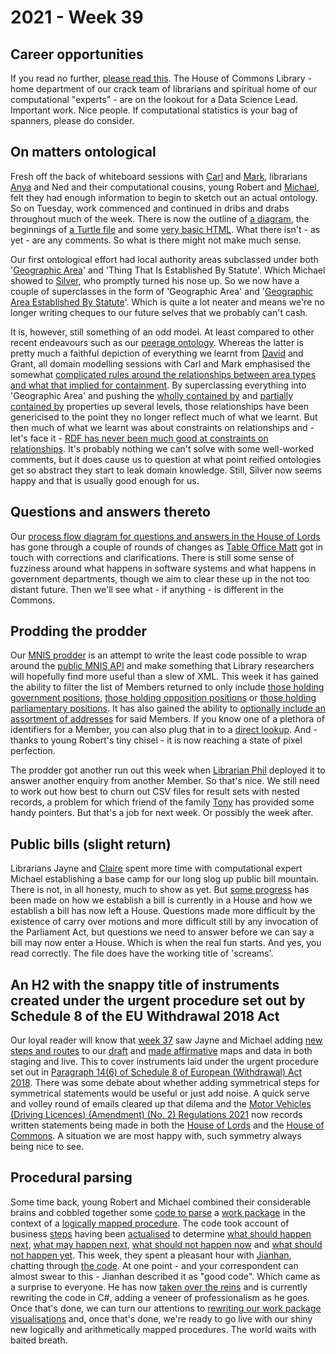 # 2021 - Week 39

## Career opportunities

If you read no further, [please read this](https://housesofparliament.tal.net/vx/mobile-0/appcentre-HouseOfCommons/brand-2/candidate/so/pm/3/pl/14/opp/2586-Data-science-lead/en-GB). The House of Commons Library - home department of our crack team of librarians and spiritual home of our computational "experts" - are on the lookout for a Data Science Lead. Important work. Nice people. If computational statistics is your bag of spanners, please do consider.

## On matters ontological

Fresh off the back of whiteboard sessions with [Carl](https://twitter.com/carlbaker) and [Mark](https://twitter.com/MarkSandford3), librarians [Anya](https://twitter.com/bitten_) and Ned and their computational cousins, young Robert and [Michael](https://twitter.com/fantasticlife), felt they had enough information to begin to sketch out an actual ontology. So on Tuesday, work commenced and continued in dribs and drabs throughout much of the week. There is now the outline of [a diagram](https://ukparliament.github.io/ontologies/geographic-area/geographic-area.svg), the beginnings of [a Turtle file](https://ukparliament.github.io/ontologies/geographic-area/geographic-area-ontology.ttl) and some [very basic HTML](https://ukparliament.github.io/ontologies/geographic-area/geographic-area-ontology.html). What there isn't - as yet - are any comments. So what is there might not make much sense.

Our first ontological effort had local authority areas subclassed under both '[Geographic Area](https://ukparliament.github.io/ontologies/geographic-area/geographic-area-ontology.html#d4e78)' and 'Thing That Is Established By Statute'. Which Michael showed to [Silver](https://twitter.com/silveroliver), who promptly turned his nose up. So we now have a couple of superclasses in the form of 'Geographic Area' and '[Geographic Area Established By Statute](https://ukparliament.github.io/ontologies/geographic-area/geographic-area-ontology.html#d4e88)'. Which is quite a lot neater and means we're no longer writing cheques to our future selves that we probably can't cash.

It is, however, still something of an odd model. At least compared to other recent endeavours such as our [peerage ontology](https://ukparliament.github.io/ontologies/peerage/peerage-ontology.html). Whereas the latter is pretty much a faithful depiction of everything we learnt from [David](https://twitter.com/clerkly) and Grant, all domain modelling sessions with Carl and Mark emphasised the somewhat [complicated rules around the relationships between area types and what that implied for containment](https://ukparliament.github.io/ontologies/meta/relational/geographies/geographies.pdf). By superclassing everything into 'Geographic Area' and pushing the [wholly contained by](https://ukparliament.github.io/ontologies/geographic-area/geographic-area-ontology.html#d4e194) and [partially contained by](https://ukparliament.github.io/ontologies/geographic-area/geographic-area-ontology.html#d4e209) properties up several levels, those relationships have been genericised to the point they no longer reflect much of what we learnt. But then much of what we learnt was about constraints on relationships and - let's face it - [RDF has never been much good at constraints on relationships](https://smethur.st/posts/176135865). It's probably nothing we can't solve with some well-worked comments, but it does cause us to question at what point reified ontologies get so abstract they start to leak domain knowledge. Still, Silver now seems happy and that is usually good enough for us.

## Questions and answers thereto

Our [process flow diagram for questions and answers in the House of Lords](https://github.com/ukparliament/ontologies/blob/master/question-and-answer/workflows/lords/flow.pdf) has gone through a couple of rounds of changes as [Table Office Matt](https://twitter.com/MattKorris) got in touch with corrections and clarifications. There is still some sense of fuzziness around what happens in software systems and what happens in government departments, though we aim to clear these up in the not too distant future. Then we'll see what - if anything - is different in the Commons.

## Prodding the prodder

Our [MNIS prodder](https://mnis-prodder.herokuapp.com/) is an attempt to write the least code possible to wrap around the [public MNIS API](https://data.parliament.uk/membersdataplatform/memberquery.aspx) and make something that Library researchers will hopefully find more useful than a slew of XML. This week it has gained the ability to filter the list of Members returned to only include [those holding government positions](https://mnis-prodder.herokuapp.com/parse?filter=house=both%7Ciseligible=true%7Choldsgovernmentpost=true&include=), [those holding opposition positions](https://mnis-prodder.herokuapp.com/parse?filter=house=both%7Ciseligible=true%7Choldsoppositionpost=true&include=) or [those holding parliamentary positions](https://mnis-prodder.herokuapp.com/parse?filter=house=both%7Ciseligible=true%7Choldsparliamentarypost=true&include=). It has also gained the ability to [optionally include an assortment of addresses](https://mnis-prodder.herokuapp.com/parse?filter=house=both%7Ciseligible=true%7Choldsparliamentarypost=true&include=addresses) for said Members. If you know one of a plethora of identifiers for a Member, you can also plug that in to a [direct lookup](https://mnis-prodder.herokuapp.com/lookup). And - thanks to young Robert's tiny chisel - it is now reaching a state of pixel perfection.

The prodder got another run out this week when [Librarian Phil](https://twitter.com/philbgorman) deployed it to answer another enquiry from another Member. So that's nice. We still need to work out how best to churn out CSV files for result sets with nested records, a problem for which friend of the family [Tony](https://twitter.com/psychemedia) has provided some handy pointers. But that's a job for next week. Or possibly the week after.

## Public bills (slight return)

Librarians Jayne and [Claire](https://twitter.com/tinysprite) spent more time with computational expert Michael establishing a base camp for our long slog up public bill mountain. There is not, in all honesty, much to show as yet. But [some progress](https://ukparliament.github.io/ontologies/procedure/maps/primary-legislation/public-bills/fragments/screams.pdf) has been made on how we establish a bill is currently in a House and how we establish a bill has now left a House. Questions made more difficult by the existence of carry over motions and more difficult still by any invocation of the Parliament Act, but questions we need to answer before we can say a bill may now enter a House. Which is when the real fun starts. And yes, you read correctly. The file does have the working title of 'screams'.

## An H2 with the snappy title of instruments created under the urgent procedure set out by Schedule 8 of the EU Withdrawal 2018 Act

Our loyal reader will know that [week 37](https://ukparliament.github.io/ontologies/meta/weeknotes/2021/37/#an-h2-with-the-snappy-title-of-instruments-created-under-the-urgent-procedure-set-out-by-schedule-8-of-the-eu-withdrawal-2018-act) saw Jayne and Michael adding [new steps and routes](https://trello.com/c/QJkmE5hU/206-urgent-procedure-paragraph-146-of-schedule-8-of-euwa-18) to our [draft](https://ukparliament.github.io/ontologies/procedure/maps/secondary-legislation/statutory-instruments/affirmative-procedures/draft/draft-affirmative.pdf) and [made affirmative](https://ukparliament.github.io/ontologies/procedure/maps/secondary-legislation/statutory-instruments/affirmative-procedures/made/made-affirmative.pdf) maps and data in both staging and live. This to cover instruments laid under the urgent procedure set out in [Paragraph 14(6) of Schedule 8 of European (Withdrawal) Act 2018](https://www.legislation.gov.uk/ukpga/2018/16/schedule/8/enacted#schedule-8-paragraph-14-6). There was some debate about whether adding symmetrical steps for symmetrical statements would be useful or just add noise. A quick serve and volley round of emails cleared up that dilema and the [Motor Vehicles (Driving Licences) (Amendment) (No. 2) Regulations 2021](https://statutoryinstruments.parliament.uk/timeline/bPmqor5J/SI-2021/) now records written statements being made in both the [House of Lords](https://questions-statements.parliament.uk/written-statements/detail/2021-09-16/HLWS288) and the [House of Commons](https://questions-statements.parliament.uk/written-statements/detail/2021-09-16/HCWS292). A situation we are most happy with, such symmetry always being nice to see. 

## Procedural parsing

Some time back, young Robert and Michael combined their considerable brains and cobbled together some [code to parse](https://api.parliament.uk/procedures/meta/comments) a [work package](https://ukparliament.github.io/ontologies/procedure/procedure-ontology.html#d4e222) in the context of a [logically mapped procedure](https://ukparliament.github.io/ontologies/procedure/maps/). The code took account of business [steps](https://ukparliament.github.io/ontologies/procedure/procedure-ontology.html#d4e175) having been [actualised](https://ukparliament.github.io/ontologies/procedure/procedure-ontology.html#d4e308) to determine [what should happen next](https://api.parliament.uk/procedures/work-packages/9#should-happen), [what may happen next](https://api.parliament.uk/procedures/work-packages/9#may-happen), [what should not happen now](https://api.parliament.uk/procedures/work-packages/9#should-not-now-happen) and [what should not happen yet](https://api.parliament.uk/procedures/work-packages/9#should-not-yet-happen). This week, they spent a pleasant hour with [Jianhan](https://twitter.com/jianhanzhu), chatting through [the code](https://github.com/ukparliament/procedure-parsing). At one point - and your correspondent can almost swear to this - Jianhan described it as "good code". Which came as a surprise to everyone. He has now [taken over the reins](https://trello.com/c/kp6HApnc/9-recreate-ruby-code-in-editor) and is currently rewriting the code in C#, adding a veneer of professionalism as he goes. Once that's done, we can turn our attentions to [rewriting our work package visualisations](https://trello.com/c/CSr8KMvp/10-rewrite-work-package-visualisation) and, once that's done, we're ready to go live with our shiny new logically and arithmetically mapped procedures. The world waits with baited breath. 